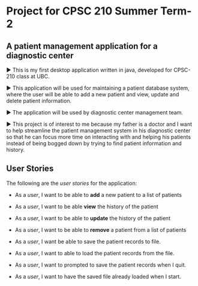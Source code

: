 # Project for CPSC 210 Summer Term-2

## A patient management application for a diagnostic center

:arrow_forward: This is my first desktop application written in java, developed for CPSC-210 class at UBC.  

:arrow_forward: This application will be used for maintaining a patient database system, where the user will be able to 
add a new patient and view, update and delete patient information. 

:arrow_forward: The application will be used by diagnostic center management team. 

:arrow_forward: This project is of interest to me because my father is a doctor and I want to help streamline the patient 
management system in his diagnostic center so that he can focus more time on interacting with and helping his patients instead of 
being bogged down by trying to find patient information and history. 





## User Stories 

The following are the *user stories* for the application:

- As a *user*, I want to be able to **add** a new patient to a list of patients
- As a *user*, I want to be able **view** the history of the patient
- As a *user*, I want to be able to **update** the history of the patient
- As a *user*, I want to be able to **remove** a patient from a list of patients

- As a *user*, I want be able to save the patient records to file. 
- As a *user*, I want to able to load the patient records from the file. 
- As a *user*, I want to prompted to save the patient records when I quit.  
- As a *user*, I want to have the saved file already loaded when I start. 

